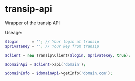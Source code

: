 transip-api
===========

Wrapper of the transip API


Useage:

```php
$login      = ''; // Your login at transip
$privateKey = ''; // Your key from transip

$client = new Transip\Client($login, $privateKey, true);

$domainApi = $client->api('domain');

$domainInfo = $domainApi->getInfo('domain.com');

```

